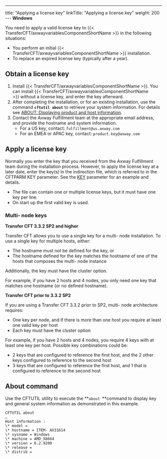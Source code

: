 ---
title: "Applying a license key"
linkTitle: "Applying a license key"
weight: 200
--- ******Windows******

You need to apply a valid license key to {{< TransferCFT/axwayvariablesComponentShortName  >}} in the following situations:

- You perform an initial {{< TransferCFT/axwayvariablesComponentShortName >}} installation.
- To replace an expired license key (typically after a year).

## Obtain a license key

1. Install {{< TransferCFT/axwayvariablesComponentShortName >}}. You can install {{< TransferCFT/axwayvariablesComponentShortName >}} without a license key, and enter the key afterward.
1. After completing the installation, or for an existing installation, use the command **`cftutil about`** to retrieve your system information. For details see [ABOUT: Displaying product and host information](../../../../../c_intro_userinterfaces/about_cftutil/about_command).
1. Contact the Axway Fulfillment team at the appropriate email address, and provide the hostname and system information.
    - For a US key, contact: `fulfillment@us.axway.com`
    - For an EMEA or APAC key, contact: `product.key@axway.com`

## Apply a license key

Normally you enter the key that you received from the Axway Fulfillment team during the installation process. However, to apply the license key at a later date, enter the key(s) in the indirection file, which is referred to in the CFTPARM KEY parameter. See the [KEY](../../../../../c_intro_userinterfaces/command_summary/parameter_intro/key) parameter for an example and details.

- The file can contain one or multiple license keys, but it must have one key per line.
- On start up the first valid key is used.

### Multi- node keys

****Transfer CFT 3.3.2 SP2 and higher****

Transfer CFT allows you to use a single key for a multi- node installation. To use a single key for multiple hosts, either:

- The hostname must not be defined for the key, or
- The hostname defined for the key matches the hostname of one of the hosts that composes the multi- node instance

Additionally, the key must have the cluster option.

For example, if you have 2 hosts and 4 nodes, you only need one key that matches one hostname (or no defined hostname).

****Transfer CFT prior to 3.3.2 SP2****

If you are using a Transfer CFT 3.3.2 prior to SP2, multi- node architecture requires:

- One key per node, and if there is more than one host you require at least one valid key per host
- Each key must have the cluster option

For example, if you have 2 hosts and 4 nodes, you require 4 keys with at least one key per host. Possible key combinations could be:

- 2 keys that are configured to reference the first host, and the 2 other keys configured to reference to the second host
- 3 keys that are configured to reference the first host, and 1 that is configured to reference to the second host

## About command

Use the CFTUTIL utility to execute the **`about `**command to display key and general system information as demonstrated in this example.

```
CFTUTIL about
…
Host information :
\* model =
\* hostname = ITEM- AX31614
\* sysname = Windows
\* machine = AMD_X8664
\* version = 6.2.9200
\* release =
\* distrib =
```
